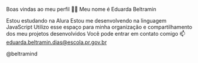 Boas vindas ao meu perfil 💙💙
Meu nome é Eduarda Beltramin

Estou estudando na Alura
Estou me desenvolvendo na linguagem JavaScript
Utilizo esse espaço para minha organização e compartilhamento dos meu projetos desenvolvidos
Você pode entrar em contato comigo 📫
eduarda.beltramin.dias@escola.pr.gov.br

@beltramind

